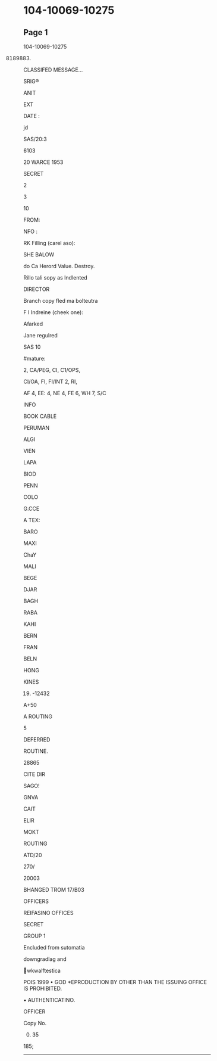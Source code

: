 # 104-10069-10275

## Page 1

104-10069-10275

8189883.

CLASSIFED MESSAGE...

SRIG®

ANIT

EXT

DATE :

jd

SAS/20:3

6103

20 WARCE 1953

SECRET

2

3

10

FROM:

NFO :

RK Filling (carel aso):

SHE BALOW

do Ca Herord Value. Destroy.

Rillo tali sopy as Indlented

DIRECTOR

Branch copy fled ma bolteutra

F I Indreine (cheek one):

Afarked

Jane regulred

SAS 10

#mature:

2, CA/PEG, CI, C1/OPS,

CI/OA, FI, FI/INT 2, RI,

AF 4, EE: 4, NE 4, FE 6, WH 7, S/C

INFO

BOOK CABLE

PERUMAN

ALGI

VIEN

LAPA

BIOD

PENN

COLO

G.CCE

A TEX:

BARO

MAXI

ChaY

MALI

BEGE

DJAR

BAGH

RABA

KAHI

BERN

FRAN

BELN

HONG

KINES

19) -12432

A+50

A ROUTING

5

DEFERRED

ROUTINE.

28865

CITE DIR

SAGO!

GNVA

CAIT

ELIR

MOKT

ROUTING

ATD/20

270/

20003

BHANGED TROM 17/B03

OFFICERS

REIFASINO OFFICES

SECRET

GROUP 1

Encluded from sutomatia

downgradlag and

wkwalftestica

POIS 1999 • GOD *EPRODUCTION BY OTHER THAN THE ISSUING OFFICE IS PROHIBITED.

• AUTHENTICATINO.

OFFICER

Copy No.

0. 35

185;

---

